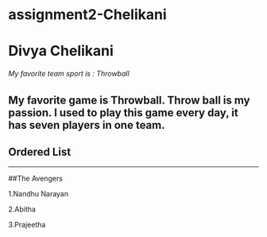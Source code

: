# assignment2-Chelikani
# Divya Chelikani
###### My favorite team sport is : Throwball
My favorite game is **Throwball**. Throw ball is my passion. I used to play this game every day, it has **seven players in one team**. 
--------------
## Ordered List
-----------------
##The Avengers

 1.Nandhu Narayan

 2.Abitha
 
 3.Prajeetha
